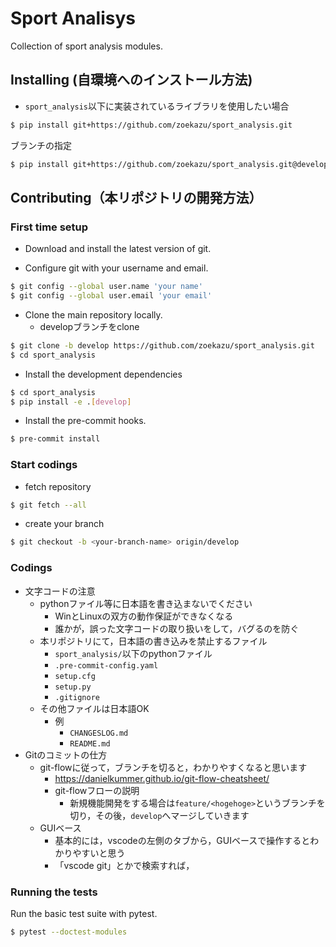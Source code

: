 # Sport Analisys

Collection of sport analysis modules.

## Installing (自環境へのインストール方法)

- `sport_analysis`以下に実装されているライブラリを使用したい場合

```bash
$ pip install git+https://github.com/zoekazu/sport_analysis.git
```

ブランチの指定

```bash
$ pip install git+https://github.com/zoekazu/sport_analysis.git@develop
```

## Contributing（本リポジトリの開発方法）

### First time setup

- Download and install the latest version of git.

- Configure git with your username and email.

```bash
$ git config --global user.name 'your name'
$ git config --global user.email 'your email'
```

- Clone the main repository locally.
  - developブランチをclone
```bash
$ git clone -b develop https://github.com/zoekazu/sport_analysis.git
$ cd sport_analysis
```

- Install the development dependencies

```bash
$ cd sport_analysis
$ pip install -e .[develop]
```

- Install the pre-commit hooks.
```bash
$ pre-commit install
```

### Start codings

- fetch repository
```bash
$ git fetch --all
```

- create your branch
```bash
$ git checkout -b <your-branch-name> origin/develop
```

### Codings

- 文字コードの注意
  - pythonファイル等に日本語を書き込まないでください
    - WinとLinuxの双方の動作保証ができなくなる
    - 誰かが，誤った文字コードの取り扱いをして，バグるのを防ぐ
  - 本リポジトリにて，日本語の書き込みを禁止するファイル
    - `sport_analysis/`以下のpythonファイル
    - `.pre-commit-config.yaml`
    - `setup.cfg`
    - `setup.py`
    - `.gitignore`
  - その他ファイルは日本語OK
    - 例
      - `CHANGESLOG.md`
      - `README.md`
- Gitのコミットの仕方
  - git-flowに従って，ブランチを切ると，わかりやすくなると思います
    - https://danielkummer.github.io/git-flow-cheatsheet/
    - git-flowフローの説明
      - 新規機能開発をする場合は`feature/<hogehoge>`というブランチを切り，その後，`develop`へマージしていきます
  - GUIベース
    - 基本的には，vscodeの左側のタブから，GUIベースで操作するとわかりやすいと思う
    - 「vscode git」とかで検索すれば，

### Running the tests

Run the basic test suite with pytest.

```bash
$ pytest --doctest-modules
```
